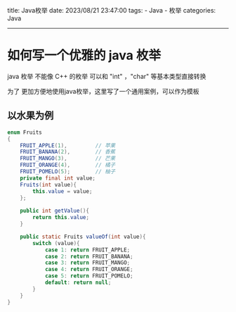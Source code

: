 title: Java枚举
date: 2023/08/21 23:47:00
tags: 
    - Java
    - 枚举
categories: Java

---
# 如何写一个优雅的 java 枚举

java 枚举 不能像 C++ 的枚举 可以和 "int" ，"char" 等基本类型直接转换 

为了 更加方便地使用java枚举，这里写了一个通用案例，可以作为模板

## 以水果为例

```java
enum Fruits
{
    FRUIT_APPLE(1),         // 苹果
    FRUIT_BANANA(2),        // 香蕉
    FRUIT_MANGO(3),         // 芒果
    FRUIT_ORANGE(4),        // 橘子
    FRUIT_POMELO(5);        // 柚子
    private final int value;
    Fruits(int value){
        this.value = value;
    };
    
    public int getValue(){
        return this.value;
    }

    public static Fruits valueOf(int value){
        switch (value){
            case 1: return FRUIT_APPLE;
            case 2: return FRUIT_BANANA;
            case 3: return FRUIT_MANGO;
            case 4: return FRUIT_ORANGE;
            case 5: return FRUIT_POMELO;
            default: return null;
        }
    }
}
```


